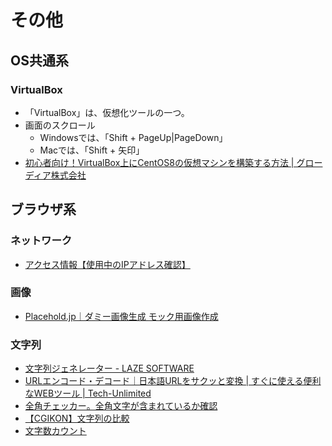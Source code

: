 # その他

## OS共通系

### VirtualBox

- 「VirtualBox」は、仮想化ツールの一つ。
- 画面のスクロール
  - Windowsでは、「Shift + PageUp|PageDown」
  - Macでは、「Shift + 矢印」
- [初心者向け！VirtualBox上にCentOS8の仮想マシンを構築する方法 | グローディア株式会社](https://glodia.jp/blog/9854/)

## ブラウザ系

### ネットワーク

- [アクセス情報【使用中のIPアドレス確認】](https://www.cman.jp/network/support/go_access.cgi)

### 画像

- [Placehold.jp｜ダミー画像生成 モック用画像作成](http://placehold.jp/)

### 文字列

- [文字列ジェネレーター - LAZE SOFTWARE](https://lazesoftware.com/tool/strgen/)
- [URLエンコード・デコード｜日本語URLをサクッと変換 | すぐに使える便利なWEBツール | Tech-Unlimited](https://tech-unlimited.com/urlencode.html)
- [全角チェッカー。全角文字が含まれているか確認](https://ao-system.net/doublecharcheck/)
- [【CGIKON】文字列の比較](http://cgikon.com/tools/comp/comp_word.php3)
- [文字数カウント](https://sundryst.com/convenienttool/strcount.html)
